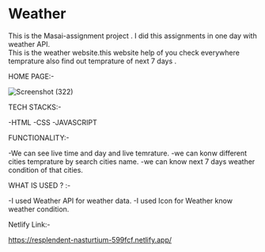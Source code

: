# Weather
This is the Masai-assignment project . I did this assignments in one day with weather API.  
This is the weather website.this website help of you check everywhere temprature also find out temprature of next 7 days .


HOME PAGE:-

![Screenshot (322)](https://user-images.githubusercontent.com/103120032/214498688-6a78e5b8-c53d-4a22-935e-77e0be5d2a5b.png)

TECH STACKS:-

-HTML
-CSS
-JAVASCRIPT

FUNCTIONALITY:-

-We can see live time and day and live temrature.
-we can konw different cities temprature by search cities name.
-we can know next 7 days weather condition of that cities.

WHAT IS USED ? :-

-I used Weather API for weather data.
-I used Icon for Weather know weather condition.

Netlify Link:-

https://resplendent-nasturtium-599fcf.netlify.app/








